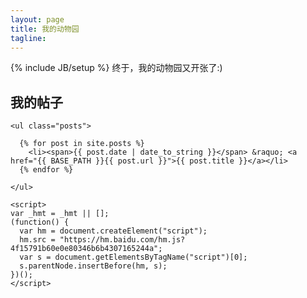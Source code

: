 ```yaml
---
layout: page
title: 我的动物园
tagline: 
---
```

{% include JB/setup %}
终于，我的动物园又开张了:)
    
## 我的帖子
<div class="bodystyle1">

	<ul class="posts">

	  {% for post in site.posts %}
	    <li><span>{{ post.date | date_to_string }}</span> &raquo; <a href="{{ BASE_PATH }}{{ post.url }}">{{ post.title }}</a></li>
	  {% endfor %}

	</ul>

	<script>
	var _hmt = _hmt || [];
	(function() {
	  var hm = document.createElement("script");
	  hm.src = "https://hm.baidu.com/hm.js?4f15791b60e0e80346b6b4307165244a";
	  var s = document.getElementsByTagName("script")[0]; 
	  s.parentNode.insertBefore(hm, s);
	})();
	</script>

</div>